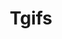 ---
title: Tgifs
crosslinks:
- livven
- miran
- tflop
- Tgirls
- TSonFM
- tscumsluts
- RoughShemanal
- CarolinaRamirez
- frot
- tsonfm
- japancirclejerk
- tscum
- Sissygasms
- tgirlsurprise
- BoltedOnTS
- ShemaleCumHandsFree
- Shemaleselffacials
- perkydicks
- asktransgender
- tsontop
---